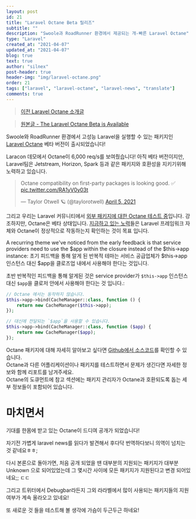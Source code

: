 ```yaml
---
layout: post
id: 21
title: "Laravel Octane Beta 릴리즈"
subtitle: ""
description: "Swoole과 RoadRunner 환경에서 제공되는 개-빠른 Laravel Octane"
type: "Laravel"
created_at: "2021-04-07"
updated_at: "2021-04-07"
blog: true
text: true
author: "silnex"
post-header: true
header-img: "img/laravel-octane.png"
order: 21
tags: ["laravel", "laravel-octane", "laravel-news", "translate"]
comments: true
---
```


> [이전 Laravel Octane 소개글](/blog/laravel-octane)

> [원본글 - The Laravel Octane Beta is Available](https://laravel-news.com/laravel-octane-beta)

Swoole와 RoadRunner 환경에서 고성능 Laravel을 실행할 수 있는 패키지인 [Laravel Octane](/blog/laravel-octane) 베타 버전이 출시되었습니다!

Laracon 데모에서 Octane이 6,000 req/s를 보여줬습니다! 아직 베타 버전이지만, Laravel팀은 Jetstream, Horizon, Spark 등과 같은 패키지와 호환성을 지키기위해 노력하고 있습니다.

<blockquote class="twitter-tweet"><p lang="en" dir="ltr">Octane compatibility on first-party packages is looking good. ✅ <a href="https://t.co/RA1yV0y03t">pic.twitter.com/RA1yV0y03t</a></p>&mdash; Taylor Otwell 🪐 (@taylorotwell) <a href="https://twitter.com/taylorotwell/status/1379145886677266432?ref_src=twsrc%5Etfw">April 5, 2021</a></blockquote> <script async src="https://platform.twitter.com/widgets.js" charset="utf-8"></script>

그리고 우리는 Laravel 커뮤니티에서 [외부 패키지에 대한 Octane 테스트 중](https://twitter.com/themsaid/status/1379101925250043906)입니다. 강조하지만, Octane은 베타 상태입니다. [지금하고 있는 노력](https://twitter.com/taylorotwell/status/1378025903163342853)들은 Laravel 프레임워크 자체와 Octane이 정상적으로 작동하는지 확인하는 것이 목표 입니다.

A recurring theme we've noticed from the early feedback is that service providers need to use the $app within the closure instead of the $this->app instance:
초기 피드백을 통해 알게 된 반복적 테마는 서비스 공급업체가 $this->app 인스턴스 대신 $app을 클로즈업 내에서 사용해야 한다는 것입니다.

초반 반복적인 피드백을 통해 알게된 것은 service provider가 `$this->app` 인스턴스 대신 `$app`을 클로저 안에서 사용해야 한다는 것 입니다.:

```php
// Octane 에서는 동작하지 않습니다.
$this->app->bind(CacheManager::class, function () {
    return new CacheManager($this->app);
});

// 대신에 전달되는 `$app`을 사용할 수 있습니다.
$this->app->bind(CacheManager::class, function ($app) {
    return new CacheManager($app);
});
```

Octane 패키지에 대해 자세히 알아보고 싶다면 [Github에서 소스코드](https://github.com/laravel/octane)를 확인할 수 있습니다.  
Octane과 다른 어플리케이션이나 패키지를 테스트하면서 문제가 생긴다면 자세한 정보와 함께 리포트를 남겨주세요.  
Octane의 도큐먼트에 참고 섹션에는 패키지 관리자가 Octane과 호환되도록 돕는 세부 정보들이 포함되어 있습니다.

# 마치면서
기대를 한몸에 받고 있는 Octane이 드디여 공개가 되었습니다!

자기전 가볍게 laravel news를 읽다가 발견해서 후다닥 번역하다보니 의역이 넘치는 것 같네요ㅎㅎ;

다시 본론으로 돌아가면, 처음 공개 되었을 땐 대부분의 지원되는 패키지가 대부분 Unknown 으로 되어있었는데 그 몇시간 사이에 모든 패키지가 지원된다고 변경 되어있네요;; ㄷㄷ

그리고 트위터에서 Debugbar라든지 그외 라라벨에서 많이 사용되는 패키지들의 지원 여부가 계속 올라오고 있네요!

또 새로운 것 들을 테스트해 볼 생각에 가슴이 두근두근 하네요!